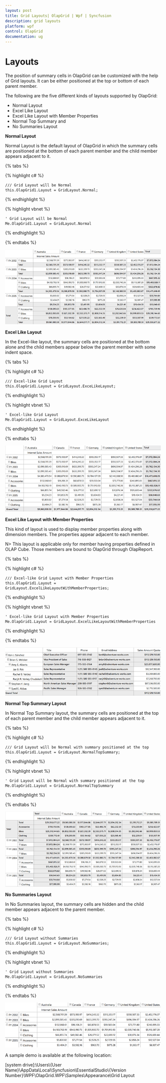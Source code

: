 ```yaml
---
layout: post
title: Grid Layouts| OlapGrid | Wpf | Syncfusion
description: grid layouts
platform: wpf
control: OlapGrid
documentation: ug
---
```


# Layouts

The position of summary cells in OlapGrid can be customized with the help of Grid layouts. It can be either positioned at the top or bottom of each parent member. 

The following are the five different kinds of layouts supported by OlapGrid:

* Normal Layout
* Excel Like Layout
* Excel Like Layout with Member Properties
* Normal Top Summary and
* No Summaries Layout

**Normal Layout**

Normal Layout is the default layout of OlapGrid in which the summary cells are positioned at the bottom of each parent member and the child member appears adjacent to it.

{% tabs %}
  
{% highlight c# %}

    /// Grid Layout will be Normal
    this.OlapGrid1.Layout = GridLayout.Normal; 

{% endhighlight %}

{% highlight vbnet %}

    ' Grid Layout will be Normal
    Me.OlapGrid1.Layout = GridLayout.Normal

{% endhighlight %}

{% endtabs %}

![](Grid-Layouts_images/Grid-Layouts_img1.png)

**Excel Like Layout**

In the Excel-like layout, the summary cells are positioned at the bottom alone and the child members appear below the parent member with some indent space.

{% tabs %}
  
{% highlight c# %}

    /// Excel-like Grid Layout
    this.OlapGrid1.Layout = GridLayout.ExceLikeLayout; 

{% endhighlight %}

{% highlight vbnet %}

    ' Excel-like Grid Layout
    Me.OlapGrid1.Layout = GridLayout.ExceLikeLayout

{% endhighlight %}

{% endtabs %}

![](Grid-Layouts_images/Grid-Layouts_img2.png)

**Excel Like Layout with Member Properties**

This kind of layout is used to display member properties along with dimension members. The properties appear adjacent to each member.

N> This layout is applicable only for member having properties defined in OLAP Cube. Those members are bound to OlapGrid through OlapReport.

{% tabs %}
  
{% highlight c# %}

    /// Excel-like Grid Layout with Member Properties 
    this.OlapGrid1.Layout = GridLayout.ExcelLikeLayoutWithMemberProperties;

{% endhighlight %}

{% highlight vbnet %}

    ' Excel-like Grid Layout with Member Properties
    Me.OlapGrid1.Layout = GridLayout.ExcelLikeLayoutWithMemberProperties

{% endhighlight %}

{% endtabs %}

![](Grid-Layouts_images/Grid-Layouts_img3.png)

**Normal Top Summary Layout**

In Normal Top Summary layout, the summary cells are positioned at the top of each parent member and the child member appears adjacent to it.

{% tabs %}
  
{% highlight c# %}

    /// Grid Layout will be Normal with summary positioned at the top
    this.OlapGrid1.Layout = GridLayout.NormalTopSummary; 

{% endhighlight %}

{% highlight vbnet %}

    ' Grid Layout will be Normal with summary positioned at the top
    Me.OlapGrid1.Layout = GridLayout.NormalTopSummary

{% endhighlight %}

{% endtabs %}

![](Grid-Layouts_images/Grid-Layouts_img4.png)

**No Summaries Layout**

In No Summaries layout, the summary cells are hidden and the child member appears adjacent to the parent member.

{% tabs %}
  
{% highlight c# %}

    /// Grid Layout without Summaries
    this.OlapGrid1.Layout = GridLayout.NoSummaries; 

{% endhighlight %}

{% highlight vbnet %}

    ' Grid Layout without Summaries
    Me.OlapGrid1.Layout = GridLayout.NoSummaries

{% endhighlight %}

{% endtabs %}

![](Grid-Layouts_images/Grid-Layouts_img5.png)

A sample demo is available at the following location:

[system drive]:\Users\\{User Name}\AppData\Local\Syncfusion\EssentialStudio\\{Version Number}\WPF\OlapGrid.WPF\Samples\Appearance\Grid Layout
